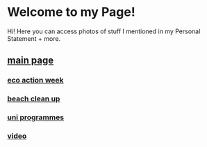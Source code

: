 # Welcome to my Page!
Hi! Here you can access photos of stuff I mentioned in my Personal Statement + more. 

## [main page](https://minchxy.github.io/index.html)


### [eco action week](https://minchxy.github.io/gallery/eco.)

###  [beach clean up](https://minchxy.github.io/gallery/beach.)

###  [uni programmes](https://minchxy.github.io/gallery/uni.)

###  [video](https://minchxy.github.io/gallery/video.)
